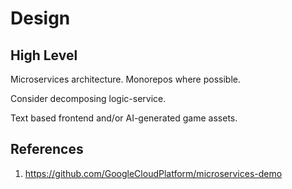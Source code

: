# Design

## High Level

Microservices architecture. Monorepos where possible.

Consider decomposing logic-service.

Text based frontend and/or AI-generated game assets.

## References

1. https://github.com/GoogleCloudPlatform/microservices-demo
